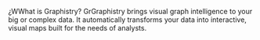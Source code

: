 ¿WWhat is Graphistry?
GrGraphistry brings visual graph intelligence to your big or complex data. It automatically transforms your data into interactive, visual maps built for the needs of analysts.

